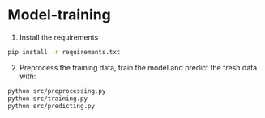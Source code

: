 # Model-training

1. Install the requirements

```bash
pip install -r requirements.txt
```

2. Preprocess the training data, train the model and predict the fresh data with:

```bash
python src/preprocessing.py
python src/training.py
python src/predicting.py
```
